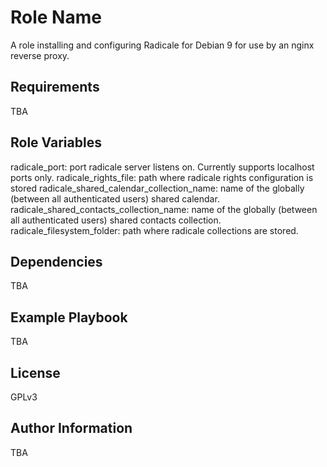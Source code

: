 Role Name
=========

A role installing and configuring Radicale for Debian 9 for use by an nginx reverse proxy.

Requirements
------------

TBA

Role Variables
--------------
radicale_port: port radicale server listens on. Currently supports localhost ports only.
radicale_rights_file: path where radicale rights configuration is stored
radicale_shared_calendar_collection_name: name of the globally (between all authenticated users) shared calendar.
radicale_shared_contacts_collection_name: name of the globally (between all authenticated users) shared contacts collection.
radicale_filesystem_folder: path where radicale collections are stored.

Dependencies
------------
TBA

Example Playbook
----------------
TBA

License
-------

GPLv3

Author Information
------------------
TBA
